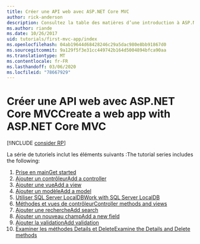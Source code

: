 ```yaml
---
title: Créer une API web avec ASP.NET Core MVC
author: rick-anderson
description: Consultez la table des matières d’une introduction à ASP.NET Core MVC.
ms.author: riande
ms.date: 10/26/2017
uid: tutorials/first-mvc-app/index
ms.openlocfilehash: 04ab19644d68428246c29a5dac980e8bb91867d0
ms.sourcegitcommit: 9a129f5f3e31cc449742b164d5004894bfca90aa
ms.translationtype: MT
ms.contentlocale: fr-FR
ms.lasthandoff: 03/06/2020
ms.locfileid: "78667929"
---
```

# <a name="create-a-web-app-with-aspnet-core-mvc"></a><span data-ttu-id="92320-103">Créer une API web avec ASP.NET Core MVC</span><span class="sxs-lookup"><span data-stu-id="92320-103">Create a web app with ASP.NET Core MVC</span></span>

[!INCLUDE [consider RP](~/includes/razor.md)]

<span data-ttu-id="92320-104">La série de tutoriels inclut les éléments suivants :</span><span class="sxs-lookup"><span data-stu-id="92320-104">The tutorial series includes the following:</span></span>

1. [<span data-ttu-id="92320-105">Prise en main</span><span class="sxs-lookup"><span data-stu-id="92320-105">Get started</span></span>](start-mvc.md)
1. [<span data-ttu-id="92320-106">Ajouter un contrôleur</span><span class="sxs-lookup"><span data-stu-id="92320-106">Add a controller</span></span>](adding-controller.md)
1. [<span data-ttu-id="92320-107">Ajouter une vue</span><span class="sxs-lookup"><span data-stu-id="92320-107">Add a view</span></span>](adding-view.md)
1. [<span data-ttu-id="92320-108">Ajouter un modèle</span><span class="sxs-lookup"><span data-stu-id="92320-108">Add a model</span></span>](adding-model.md)
1. [<span data-ttu-id="92320-109">Utiliser SQL Server LocalDB</span><span class="sxs-lookup"><span data-stu-id="92320-109">Work with SQL Server LocalDB</span></span>](working-with-sql.md)
1. [<span data-ttu-id="92320-110">Méthodes et vues de contrôleur</span><span class="sxs-lookup"><span data-stu-id="92320-110">Controller methods and views</span></span>](controller-methods-views.md)
1. [<span data-ttu-id="92320-111">Ajouter une recherche</span><span class="sxs-lookup"><span data-stu-id="92320-111">Add search</span></span>](search.md)
1. [<span data-ttu-id="92320-112">Ajouter un nouveau champ</span><span class="sxs-lookup"><span data-stu-id="92320-112">Add a new field</span></span>](new-field.md)
1. [<span data-ttu-id="92320-113">Ajouter la validation</span><span class="sxs-lookup"><span data-stu-id="92320-113">Add validation</span></span>](validation.md)
1. [<span data-ttu-id="92320-114">Examiner les méthodes Details et Delete</span><span class="sxs-lookup"><span data-stu-id="92320-114">Examine the Details and Delete methods</span></span>](details.md)

